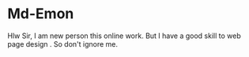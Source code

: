 # Md-Emon
Hlw Sir, I am new person this online work. But  I have a good skill to web page design . So don't ignore me.
